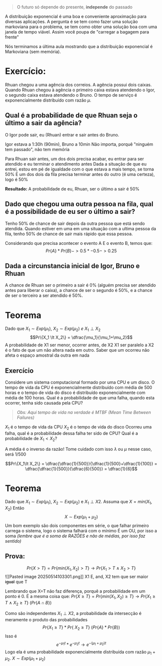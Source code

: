 > O futuro só depende do presente, **independe** do passado

A distribuição exponencial é uma boa e conveniente aproximação para diversas aplicações. A pergunta é se tem como fazer uma solução markoviana para o problema, se tem como obter uma solução boa com uma janela de tempo viável.
Assim você poupa de "carregar a bagagem para frente"

Nós terminamos a última aula mostrando que a distribuição exponencial é Markoviana (sem memória).

# Exercício:
Rhuan chegou a uma agência dos correios. 
A agência possui dois caixas. Quando Rhuan chegou à agência o primeiro caixa estava atendendo o Igor, o segundo caixa estava atendendo o Bruno.
O tempo de serviço é exponencialmente distribuído com razão $\mu$.

## Qual é a probabilidade de que Rhuan seja o último a sair da agência?

O Igor pode sair, eu (Rhuan) entrar e sair antes do Bruno.

Igor estava a 1:30h (90min), Bruno a 10min
	Não importa, porquê "ninguém tem passado", não tem memória

Para Rhuan sair antes, um dos dois precisa acabar, eu entrar para ser atendido e eu terminar o atendimento antes
	Dada a situação de que eu entrei, estou em pé de igualdade com o que estava a mais tempo, se torna 50%
	E um dos dois da fila precisa terminar antes do outro (é uma certeza), logo é 50%

**Resultado:** A probabilidade de eu, Rhuan, ser o último a sair é 50%

## Dado que chegou uma outra pessoa na fila, qual é a possibilidade de eu ser o último a sair?

Tenho 50% de chance de sair depois da outra pessoa que está sendo atendida.
Quando estiver em uma em uma situação com a ultima pessoa da fila, tenho 50% de chance de sair mais rápido que essa pessoa.

Considerando que precisa acontecer o evento A E o evento B, temos que:$$Pr\{A\}*Pr\{B\} -> 0.5*-0.5 -> 0.25$$
## Dada a circunstancia inicial de Igor, Bruno e Rhuan
A chance de Rhuan ser o primeiro a sair é 0% (alguém precisa ser atendido antes para liberar o caixa), a chance de ser o segundo é 50%, e a chance de ser o terceiro a ser atendido é 50%.

# Teorema
Dado que $X_1 \sim Exp(\mu_1),\ X_2\sim Exp(\mu_2)\ e \ X_1 \perp X_2$ 
$$Pr\{X_1 \lt X_2\} = \dfrac{\mu_1}{\mu_1+\mu_2}$$
A probabilidade de X1 ser menor, ocorrer antes, de X2
X1 ser paralelo a X2 é o fato de que um não altera nada em outro. Saber que um ocorreu não afeta o espaço amostral da outra em nada
## Exercício
Considere um sistema computacional formado por uma CPU e um disco. O tempo de vida da CPU é exponencialmente distribuído com média de 500 horas e o tempo de vida do disco é distribuído exponencialmente com média de 100 horas.
Qual é  a probabilidade de que uma falha, quando esta ocorrer, tenha sido causada pela CPU?
> *Obs: Aqui tempo de vida na verdade é MTBF (Mean Time Between Failures)* 

$X_1$ é o tempo de vida da CPU
$X_2$ é o tempo de vida do disco
Ocorreu uma falha, qual é a probabilidade dessa falha ter sido de CPU? Qual é a probabilidade de $X_1 \lt X_2$?

A média é o inverso da razão! Tome cuidado com isso $\lambda$ ou $\mu$ nesse caso, será $1/500$ 

$$Pr\{X_1\lt X_2\} = \dfrac{\dfrac{1}{500}}{\dfrac{1}{500}+\dfrac{1}{100}} = \dfrac{\dfrac{1}{500}}{\dfrac{6}{500}} = \dfrac{1}{6}$$
# Teorema
Dado que $X_1 \sim Exp(\mu_1)$,  $X_2 \sim Exp(\mu_2)$ e  $X_1 \perp X2$.
Assuma que $X = min(X_1,X_2)$
Então $$X\sim Exp(\mu_1 + \mu_2)$$
Um bom exemplo são dois componentes em série, o que falhar primeiro carrega o sistema, logo o sistema falhará com o mínimo
	É um OU, por isso a soma *(lembre que é a soma de RAZÕES e não de médias, por isso faz sentido)*
## Prova:
$$Pr\{X\gt T\} = Pr\{min(X_1,X_2) \gt T \} \to Pr\{X_1\gt T\ \wedge \ X_2\gt T \}$$
![[Pasted image 20250514103301.png]]
X1 E, and, X2 tem que ser maior ~~igual~~ que T

Lembrando que X=T não faz diferença, porquê a probabilidade em um ponto é 0. É a mesma coisa que: $Pr\{X\ge T\} = Pr\{min(X_1,X_2) \ge T \} \to Pr\{X_1\ge T\ \wedge \ X_2\ge T \}\ (Pr\{A\cap B\})$

Como são independentes $X_1 \perp X2$, a probabilidade da intersecção é meramente o produto das probabilidades
$$Pr\{X_1\ge T\} * Pr\{\ X_2\ge T \}\ (Pr\{A\}*Pr\{B\})$$
Isso é $$e^{-\mu_1 t}*e^{-\mu_2 t} \to e^{-(\mu_1+\mu_2)t}$$Logo ela é uma probabilidade exponencialmente distribuída com razão $\mu_1 +\mu_2$. $X\sim Exp(\mu_1+\mu_2)$

